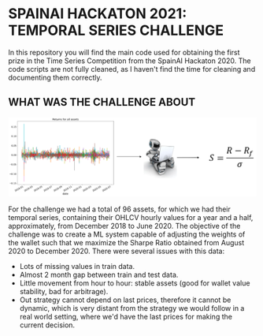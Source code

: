 # SPAINAI HACKATON 2021: TEMPORAL SERIES CHALLENGE

In this repository you will find the main code used for obtaining the first prize in the Time Series Competition from the SpainAI Hackaton 2020. The code scripts are not fully cleaned, as I haven't find the time for cleaning and documenting them correctly.

## WHAT WAS THE CHALLENGE ABOUT

![Alt text](imgs/diagram_series_temporales.png?raw=true "Diagram")

For the challenge we had a total of 96 assets, for which we had their temporal series, containing their OHLCV hourly values for a year and a half, approximately, from December 2018 to June 2020. The objective of the challenge was to create a ML system capable of adjusting the weights of the wallet such that we maximize the Sharpe Ratio obtained from August 2020 to December 2020. There were several issues with this data:

* Lots of missing values in train data. 
* Almost 2 month gap between train and test data.
* Little movement from hour to hour: stable assets (good for wallet value stability, bad for arbitrage).
* Out strategy cannot depend on last prices, therefore it cannot be dynamic, which is very distant from the strategy we would follow in a real world setting, where we'd have the last prices for making the current decision.
